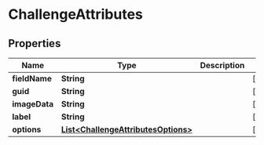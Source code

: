 
# ChallengeAttributes

## Properties
Name | Type | Description | Notes
------------ | ------------- | ------------- | -------------
**fieldName** | **String** |  |  [optional]
**guid** | **String** |  |  [optional]
**imageData** | **String** |  |  [optional]
**label** | **String** |  |  [optional]
**options** | [**List&lt;ChallengeAttributesOptions&gt;**](ChallengeAttributesOptions.md) |  |  [optional]



